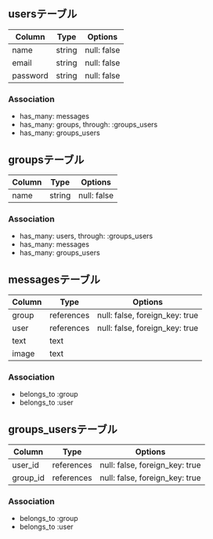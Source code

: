 ## usersテーブル
|Column|Type|Options|
|------|----|-------|
|name|string|null: false|
|email|string|null: false|
|password|string|null: false|

### Association
- has_many: messages
- has_many: groups, through: :groups_users
- has_many: groups_users

## groupsテーブル
|Column|Type|Options|
|------|----|-------|
|name|string|null: false|

### Association

- has_many: users, through: :groups_users
- has_many: messages
- has_many: groups_users

## messagesテーブル
|Column|Type|Options|
|------|----|-------|
|group|references|null: false, foreign_key: true|
|user|references|null: false, foreign_key: true|
|text|text||
|image|text||

### Association
- belongs_to :group
- belongs_to :user

## groups_usersテーブル

|Column|Type|Options|
|------|----|-------|
|user_id|references|null: false, foreign_key: true|
|group_id|references|null: false, foreign_key: true|

### Association
- belongs_to :group
- belongs_to :user
